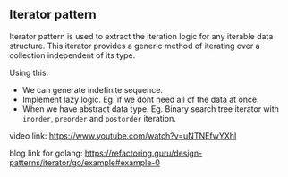 ## Iterator pattern
Iterator pattern is used to extract the iteration logic for any iterable data structure. This iterator provides a generic method of iterating over a collection independent of its type.

Using this:
- We can generate indefinite sequence. 
- Implement lazy logic. Eg. if we dont need all of the data at once. 
- When we have abstract data type. Eg. Binary search tree iterator with `inorder`, `preorder` and `postorder` iteration.

video link:  https://www.youtube.com/watch?v=uNTNEfwYXhI

blog link for golang: https://refactoring.guru/design-patterns/iterator/go/example#example-0
   
